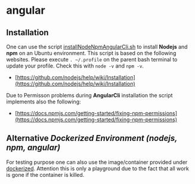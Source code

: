 # angular

## Installation
One can use the script [installNodeNpmAngularCli.sh](https://github.com/PaulsAgileIndex/angular/blob/master/installNodeNpmAngularCli.sh) to install **Nodejs** and **npm** on an Ubuntu environment. This script is based on the following websites. Please execute ``. ~/.profile`` on the parent bash terminal to update your profile. Check this with ``node -v`` and ``npm -v``.
 - [https://github.com/nodejs/help/wiki/Installation](https://github.com/nodejs/help/wiki/Installation)

Due to Permisson problems during **AngularCli** installation the script implements also the following:
 - [https://docs.npmjs.com/getting-started/fixing-npm-permissions](https://docs.npmjs.com/getting-started/fixing-npm-permissions)


## Alternative *Dockerized Environment (nodejs, npm, angular)*
For testing purpose one can also use the image/container provided under [dockerized](https://github.com/PaulsAgileIndex/angular/tree/master/dockerized). Attention this is only a playground due to the fact that all work is gone if the container is killed.
 
